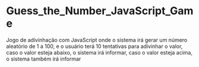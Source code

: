# Guess_the_Number_JavaScript_Game
Jogo de adivinhação com JavaScript onde o sistema irá gerar um número aleatório de 1  a 100, e o usuário terá 10 tentativas para adivinhar o valor, caso o valor esteja abaixo, o sistema irá informar, caso o valor esteja acima, o sistema também irá informar
